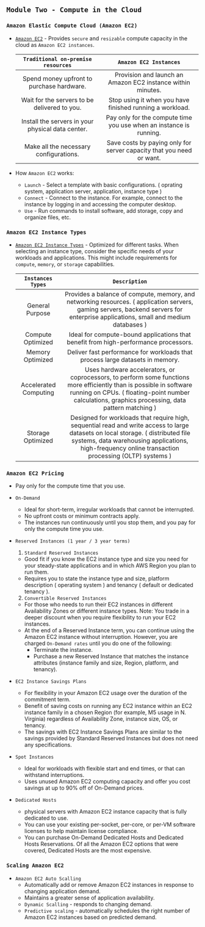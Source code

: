 ## `Module Two - Compute in the Cloud`

### `Amazon Elastic Compute Cloud (Amazon EC2)`

- [`Amazon EC2`](https://aws.amazon.com/ec2/) - Provides `secure` and `resizable` compute capacity in the cloud as `Amazon EC2 instances`.

  |        `Traditional on-premise resources`         |                        `Amazon EC2 Instances`                        |
  | :-----------------------------------------------: | :------------------------------------------------------------------: |
  |     Spend money upfront to purchase hardware.     |     Provision and launch an Amazon EC2 instance within minutes.      |
  |   Wait for the servers to be delivered to you.    |       Stop using it when you have finished running a workload.       |
  | Install the servers in your physical data center. |  Pay only for the compute time you use when an instance is running.  |
  |      Make all the necessary configurations.       | Save costs by paying only for server capacity that you need or want. |

- How `Amazon EC2` works:
  - `Launch` - Select a template with basic configurations. ( oprating system, application server, application, instance type )
  - `Connect` - Connect to the instance. For example, connect to the instance by logging in and accessing the computer desktop.
  - `Use` - Run commands to install software, add storage, copy and organize files, etc.

### `Amazon EC2 Instance Types`

- [`Amazon EC2 Instance Types`](https://aws.amazon.com/ec2/instance-types/) - Optimized for different tasks. When selecting an instance type, consider the specific needs of your workloads and applications. This might include requirements for `compute`, `memory`, or `storage` capabilities.

  |   `Instances Types`   |                                                                                                              `Description`                                                                                                              |
  | :-------------------: | :-------------------------------------------------------------------------------------------------------------------------------------------------------------------------------------------------------------------------------------: |
  |    General Purpose    |                            Provides a balance of compute, memory, and networking resources. ( application servers, gaming servers, backend servers for enterprise applications, small and medium databases )                            |
  |   Compute Optimized   |                                                                           Ideal for compute-bound applications that benefit from high-performance processors.                                                                           |
  |   Memory Optimized    |                                                                              Deliver fast performance for workloads that process large datasets in memory.                                                                              |
  | Accelerated Computing |        Uses hardware accelerators, or coprocessors, to perform some functions more efficiently than is possible in software running on CPUs. ( floating-point number calculations, graphics processing, data pattern matching )         |
  |   Storage Optimized   | Designed for workloads that require high, sequential read and write access to large datasets on local storage. ( distributed file systems, data warehousing applications, high-frequency online transaction processing (OLTP) systems ) |

### `Amazon EC2 Pricing`

- Pay only for the compute time that you use.
- `On-Demand`
  - Ideal for short-term, irregular workloads that cannot be interrupted.
  - No upfront costs or minimum contracts apply.
  - The instances run continuously until you stop them, and you pay for only the compute time you use.
- `Reserved Instances (1 year / 3 year terms)`

  1. `Standard Reserved Instances`

  - Good fit if you know the EC2 instance type and size you need for your steady-state applications and in which AWS Region you plan to run them.
  - Requires you to state the instance type and size, platform description ( operating system ) and tenancy ( default or dedicated tenancy ).

  2. `Convertible Reserved Instances`

  - For those who needs to run their EC2 instances in different Availability Zones or different instance types. Note: You trade in a deeper discount when you require flexibility to run your EC2 instances.
  - At the end of a Reserved Instance term, you can continue using the Amazon EC2 instance without interruption. However, you are charged `On-Demand rates` until you do one of the following:
    - Terminate the instance.
    - Purchase a new Reserved Instance that matches the instance attributes (instance family and size, Region, platform, and tenancy).

- `EC2 Instance Savings Plans`
  - For flexibility in your Amazon EC2 usage over the duration of the commitment term.
  - Benefit of saving costs on running any EC2 instance within an EC2 instance family in a chosen Region (for example, M5 usage in N. Virginia) regardless of Availability Zone, instance size, OS, or tenancy.
  - The savings with EC2 Instance Savings Plans are similar to the savings provided by Standard Reserved Instances but does not need any specifications.
- `Spot Instances`
  - Ideal for workloads with flexible start and end times, or that can withstand interruptions.
  - Uses unused Amazon EC2 computing capacity and offer you cost savings at up to 90% off of On-Demand prices.
- `Dedicated Hosts`
  - physical servers with Amazon EC2 instance capacity that is fully dedicated to use.
  - You can use your existing per-socket, per-core, or per-VM software licenses to help maintain license compliance.
  - You can purchase On-Demand Dedicated Hosts and Dedicated Hosts Reservations. Of all the Amazon EC2 options that were covered, Dedicated Hosts are the most expensive.

### `Scaling Amazon EC2`

- `Amazon EC2 Auto Scalling`
  - Automatically add or remove Amazon EC2 instances in response to changing application demand.
  - Maintains a greater sense of application availability.
  - `Dynamic Scalling` - responds to changing demand.
  - `Predictive scaling` - automatically schedules the right number of Amazon EC2 instances based on predicted demand.
